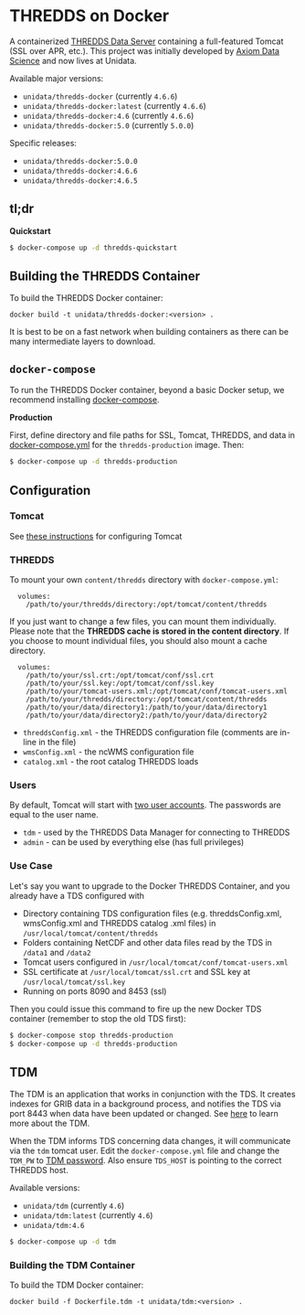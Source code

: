 # THREDDS on Docker

A containerized [THREDDS Data Server](http://www.unidata.ucar.edu/software/thredds/current/tds/) containing a full-featured Tomcat (SSL over APR, etc.). This project was initially developed by [Axiom Data Science](http://www.axiomdatascience.com/) and now lives at Unidata.

Available major versions:

* `unidata/thredds-docker` (currently `4.6.6`)
* `unidata/thredds-docker:latest` (currently `4.6.6`)
* `unidata/thredds-docker:4.6` (currently `4.6.6`)
* `unidata/thredds-docker:5.0` (currently `5.0.0`)

Specific releases:

* `unidata/thredds-docker:5.0.0`
* `unidata/thredds-docker:4.6.6`
* `unidata/thredds-docker:4.6.5`

## tl;dr

**Quickstart**

```bash
$ docker-compose up -d thredds-quickstart
```
## Building the THREDDS Container

To build the THREDDS Docker container:

    docker build -t unidata/thredds-docker:<version> .

It is best to be on a fast network when building containers as there can be many intermediate layers to download.

## `docker-compose`

To run the THREDDS Docker container, beyond a basic Docker setup, we recommend installing [docker-compose](https://docs.docker.com/compose/).


**Production**

First, define directory and file paths for SSL, Tomcat, THREDDS, and data in [docker-compose.yml](docker-compose.yml) for the `thredds-production` image. Then:

```bash
$ docker-compose up -d thredds-production
```

## Configuration

### Tomcat

See [these instructions](https://github.com/axiom-data-science/docker-tomcat) for configuring Tomcat


### THREDDS


To mount your own `content/thredds` directory with `docker-compose.yml`:

```
  volumes:
    /path/to/your/thredds/directory:/opt/tomcat/content/thredds
```

If you just want to change a few files, you can mount them individually. Please
note that the **THREDDS cache is stored in the content directory**. If you choose
to mount individual files, you should also mount a cache directory.

```
  volumes:
    /path/to/your/ssl.crt:/opt/tomcat/conf/ssl.crt
    /path/to/your/ssl.key:/opt/tomcat/conf/ssl.key
    /path/to/your/tomcat-users.xml:/opt/tomcat/conf/tomcat-users.xml
    /path/to/your/thredds/directory:/opt/tomcat/content/thredds
    /path/to/your/data/directory1:/path/to/your/data/directory1 
    /path/to/your/data/directory2:/path/to/your/data/directory2
```

* `threddsConfig.xml` - the THREDDS configuration file (comments are in-line in the file)
* `wmsConfig.xml` - the ncWMS configuration file
* `catalog.xml` - the root catalog THREDDS loads


### Users

By default, Tomcat will start with [two user accounts](https://github.com/Unidata/thredds-docker/blob/master/files/tomcat-users.xml). The passwords are equal to the user name.

* `tdm` - used by the THREDDS Data Manager for connecting to THREDDS
* `admin` - can be used by everything else (has full privileges)

### Use Case

 Let's say you want to upgrade to the Docker THREDDS Container, and you already have a TDS configured with
 * Directory containing TDS configuration files (e.g. threddsConfig.xml, wmsConfig.xml and THREDDS catalog .xml files) in `/usr/local/tomcat/content/thredds`
 * Folders containing NetCDF and other data files read by the TDS in `/data1` and `/data2`
 * Tomcat users configured in `/usr/local/tomcat/conf/tomcat-users.xml`
 * SSL certificate at `/usr/local/tomcat/ssl.crt` and SSL key at `/usr/local/tomcat/ssl.key`
 * Running on ports 8090 and 8453 (ssl)
 
Then you could issue this command to fire up the new Docker TDS container (remember to stop the old TDS first):

```bash
$ docker-compose stop thredds-production
$ docker-compose up -d thredds-production
```

## TDM

The TDM is an application that works in conjunction with the TDS. It creates indexes for GRIB data in a background process, and notifies the TDS via port 8443 when data have been updated or changed. See [here](https://www.unidata.ucar.edu/software/thredds/current/tds/reference/collections/TDM.html) to learn more about the TDM. 

When the TDM informs TDS concerning data changes, it will communicate via the `tdm` tomcat user. Edit the `docker-compose.yml` file and change the `TDM_PW` to [TDM password](https://github.com/axiom-data-science/docker-tomcat#users). Also ensure `TDS_HOST` is pointing to the correct THREDDS host.

Available versions:

* `unidata/tdm` (currently `4.6`)
* `unidata/tdm:latest` (currently `4.6`)
* `unidata/tdm:4.6`

```bash
$ docker-compose up -d tdm
```

### Building the TDM Container

To build the TDM Docker container:

    docker build -f Dockerfile.tdm -t unidata/tdm:<version> .
